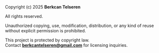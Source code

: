 Copyright (c) 2025 **Berkcan Telseren**

All rights reserved.

Unauthorized copying, use, modification, distribution, or any kind of reuse without explicit permission is prohibited.

This project is protected by copyright law.  
Contact **berkcantelseren@gmail.com** for licensing inquiries.
